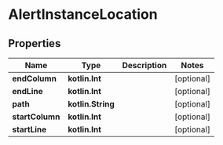 
# AlertInstanceLocation

## Properties
Name | Type | Description | Notes
------------ | ------------- | ------------- | -------------
**endColumn** | **kotlin.Int** |  |  [optional]
**endLine** | **kotlin.Int** |  |  [optional]
**path** | **kotlin.String** |  |  [optional]
**startColumn** | **kotlin.Int** |  |  [optional]
**startLine** | **kotlin.Int** |  |  [optional]



